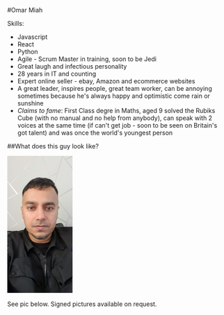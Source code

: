 #Omar Miah

Skills:

- Javascript
- React
- Python 
- Agile - Scrum Master in training, soon to be Jedi
- Great laugh and infectious personality
- 28 years in IT and counting
- Expert online seller - ebay, Amazon and ecommerce websites
- A great leader, inspires people, great team worker, can be annoying sometimes because he's always happy and optimistic come rain or sunshine
- *Claims to fame*: First Class degre in Maths, aged 9 solved the Rubiks Cube (with no manual and no help from anybody), can speak with 2 voices at the same time (if can't get job - soon to be seen on Britain's got talent) and was once the world's youngest person

##What does this guy look like?

![Does he look good?](https://github.com/designrevolutions/OM22100003939/blob/main/omar_miah.jpg)

See pic below. Signed pictures available on request.


